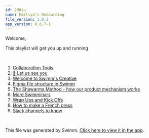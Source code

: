```yaml
---
id: 2d8iu
name: Emiliya's Onboarding
file_version: 1.0.2
app_version: 0.6.7-1
---
```


<!-- Intro - Do not remove this comment -->
Welcome,

This playlist will get you up and running

<br/>

<!-- Steps - Do not remove this comment -->
1. [Collaboration Tools](https://app.swimm.io/repos/veezvxCuzpPrRLLXWD2E/docs/x7wlIb3K6hjYVHDTrDJ3)
2. [📸 Let us see you](https://app.swimm.io/repos/veezvxCuzpPrRLLXWD2E/docs/4aF164OjoZDW7wRvYDF9)
3. [Welcome to Swimm's Creative](welcome-to-swimms-creative.via4d.sw.md)
4. [Figma file structure in Swimm](figma-file-structure-in-swimm.xipcb.sw.md)
5. [The Shawarma Method - how our product mechanism works](https://app.swimm.io/repos/veezvxCuzpPrRLLXWD2E/docs/UIcGnNh8bB60Som0ChVe)
6. [More Swimminars](https://app.swimm.io/repos/veezvxCuzpPrRLLXWD2E/docs/bM7cv3vu6SogzbYEC6Vf)
7. [Wrap Ups and Kick Offs](https://app.swimm.io/repos/veezvxCuzpPrRLLXWD2E/docs/jFQsmDhWjyfOA51UBKd5)
8. [How to make a French press](https://app.swimm.io/repos/veezvxCuzpPrRLLXWD2E/docs/oKGkm8eMdanbTuWIsDYx)
9. [Slack channels to know](https://app.swimm.io/repos/veezvxCuzpPrRLLXWD2E/docs/vzpUn5kRgZawU7E7QtqV)


<br/>

This file was generated by Swimm. [Click here to view it in the app](https://app.swimm.io/repos/pw8tVz0TAgLaoHABDlsw/docs/2d8iu).